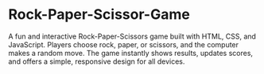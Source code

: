 # Rock-Paper-Scissor-Game
A fun and interactive Rock-Paper-Scissors game built with HTML, CSS, and JavaScript. Players choose rock, paper, or scissors, and the computer makes a random move. The game instantly shows results, updates scores, and offers a simple, responsive design for all devices.
